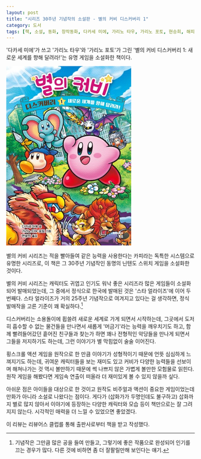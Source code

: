 ```yaml
---
layout: post
title: "시리즈 30주년 기념작의 소설판 - 별의 커비 디스커버리 1"
category: 도서
tags: [책, 소설, 동화, 창작동화, 다카세 미에, 가리노 타우, 가리노 포토, 현승희, 해피북스투유, 리뷰어스 클럽, 서평]
---
```


'다카세 미에'가 쓰고
'가리노 타우'와
'가리노 포토'가 그린
'별의 커비 디스커버리 1: 새로운 세계를 향해 달려라!'는
유명 게임을 소설화한 책이다.

![표지](/images/hoshi-no-kirby-discovery-1-shinsekai-he-hashiridase-hen-book-h480.jpg)

별의 커비 시리즈는
적을 빨아들여 같은 능력을 사용한다는 카피라는 독특한 시스템으로 유명한 시리즈로,
이 책은 그 30주년 기념작인 동명의 닌텐도 스위치 게임을 소설화한 것이다.

별의 커비 시리즈는 캐릭터도 귀엽고 인기도 워낙 좋은 시리즈라
많은 게임들이 소설화되어 발매되었는데,
그 중에서 정식으로 한국에 발매된 것은
'스타 얼라이즈'에 이어 두번째다.
스타 얼라이즈가 거의 25주년 기념작으로 여겨지고 있다는 걸 생각하면,
정식 발매작을 고른 기준이 꽤 확실하다.[^1]

[^1]: 기념작은 그만큼 많은 공을 들여 만들고, 그렇기에 좋은 작품으로 완성되어 인기를 끄는 경우가 많다. 다른 것에 비하면 좀 더 잘팔릴만해 보인다는 얘기.

디스커버리는 소용돌이에 휩쓸려 새로운 세계로 가게 되면서 시작하는데,
그곳에서 도저히 흡수할 수 없는 물건들을 만나면서
새롭게 '머금기'라는 능력을 깨우치기도 하고,
함께 빨려들어갔던 흩어진 친구들과 찾는가 하면
꽤나 전형적인 악당들을 만나게 되면서 그들을 저지하기도 하는데,
그런 이야기가 별 막힘없이 술술 이어진다.

횡스크롤 액션 게임을 원작으로 한 만큼
이야기가 성형적이기 때문에
언뜻 심심하게 느껴지기도 하는데,
귀여운 캐릭터들을 보는 재미도 있고
커비가 다양한 능력들을 선보이며 해쳐나가는 것 역시 볼만하기 때문에
썩 나쁘지 않은 가볍게 볼만한 모험물로 읽힌다.
원작 게임을 해봤다면 게임속 연출이 떠올라 더 재미있게 볼 수 있지 않을까 싶다.

아쉬운 점은 아이들을 대상으로 한 것이고
원작도 비주얼과 액션이 중요한 게임이었는데
만화가 아니라 소설로 나왔다는 점이다.
게다가 (삽화가가 두명인데도 불구하고) 삽화까지 별로 많지 않아서
이야기에 등장하는 다양한 캐릭터와 모습 등이 책만으로는 잘 그려지지 않는다.
시각적인 매력을 더 느낄 수 있었으면 좋았겠다.



<div class="im im-info">
이 리뷰는 리뷰어스 클럽를 통해 출판사로부터 책을 받고 작성했다.
</div>
